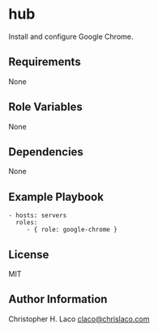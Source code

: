 hub
===

Install and configure Google Chrome.

Requirements
------------

None

Role Variables
--------------

None

Dependencies
------------

None

Example Playbook
----------------

    - hosts: servers
      roles:
         - { role: google-chrome }

License
-------

MIT

Author Information
------------------

Christopher H. Laco <claco@chrislaco.com>
